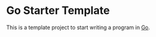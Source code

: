Go Starter Template
====================

This is a template project to start writing a program in [Go](https://golang.org).
